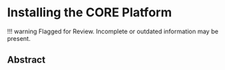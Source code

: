# Installing the CORE Platform

!!! warning
    Flagged for Review.
    Incomplete or outdated information may be present.

## Abstract
